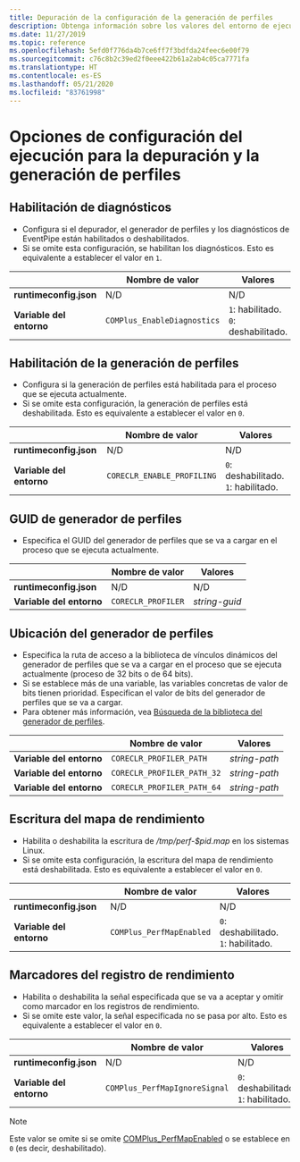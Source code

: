 ```yaml
---
title: Depuración de la configuración de la generación de perfiles
description: Obtenga información sobre los valores del entorno de ejecución que configuran la depuración y la generación de perfiles para las aplicaciones de .NET Core.
ms.date: 11/27/2019
ms.topic: reference
ms.openlocfilehash: 5efd0f776da4b7ce6ff7f3bdfda24feec6e00f79
ms.sourcegitcommit: c76c8b2c39ed2f0eee422b61a2ab4c05ca7771fa
ms.translationtype: HT
ms.contentlocale: es-ES
ms.lasthandoff: 05/21/2020
ms.locfileid: "83761998"
---
```

# <a name="run-time-configuration-options-for-debugging-and-profiling"></a>Opciones de configuración del ejecución para la depuración y la generación de perfiles

## <a name="enable-diagnostics"></a>Habilitación de diagnósticos

- Configura si el depurador, el generador de perfiles y los diagnósticos de EventPipe están habilitados o deshabilitados.
- Si se omite esta configuración, se habilitan los diagnósticos. Esto es equivalente a establecer el valor en `1`.

| | Nombre de valor | Valores |
| - | - | - |
| **runtimeconfig.json** | N/D | N/D |
| **Variable del entorno** | `COMPlus_EnableDiagnostics` | `1`: habilitado.<br/>`0`: deshabilitado. |

## <a name="enable-profiling"></a>Habilitación de la generación de perfiles

- Configura si la generación de perfiles está habilitada para el proceso que se ejecuta actualmente.
- Si se omite esta configuración, la generación de perfiles está deshabilitada. Esto es equivalente a establecer el valor en `0`.

| | Nombre de valor | Valores |
| - | - | - |
| **runtimeconfig.json** | N/D | N/D |
| **Variable del entorno** | `CORECLR_ENABLE_PROFILING` | `0`: deshabilitado.<br/>`1`: habilitado. |

## <a name="profiler-guid"></a>GUID de generador de perfiles

- Especifica el GUID del generador de perfiles que se va a cargar en el proceso que se ejecuta actualmente.

| | Nombre de valor | Valores |
| - | - | - |
| **runtimeconfig.json** | N/D | N/D |
| **Variable del entorno** | `CORECLR_PROFILER` | *string-guid* |

## <a name="profiler-location"></a>Ubicación del generador de perfiles

- Especifica la ruta de acceso a la biblioteca de vínculos dinámicos del generador de perfiles que se va a cargar en el proceso que se ejecuta actualmente (proceso de 32 bits o de 64 bits).
- Si se establece más de una variable, las variables concretas de valor de bits tienen prioridad. Especifican el valor de bits del generador de perfiles que se va a cargar.
- Para obtener más información, vea [Búsqueda de la biblioteca del generador de perfiles](https://github.com/dotnet/runtime/blob/master/docs/design/coreclr/profiling/Profiler%20Loading.md).

| | Nombre de valor | Valores |
| - | - | - |
| **Variable del entorno** | `CORECLR_PROFILER_PATH` | *string-path* |
| **Variable del entorno** | `CORECLR_PROFILER_PATH_32` | *string-path* |
| **Variable del entorno** | `CORECLR_PROFILER_PATH_64` | *string-path* |

## <a name="write-perf-map"></a>Escritura del mapa de rendimiento

- Habilita o deshabilita la escritura de */tmp/perf-$pid.map* en los sistemas Linux.
- Si se omite esta configuración, la escritura del mapa de rendimiento está deshabilitada. Esto es equivalente a establecer el valor en `0`.

| | Nombre de valor | Valores |
| - | - | - |
| **runtimeconfig.json** | N/D | N/D |
| **Variable del entorno** | `COMPlus_PerfMapEnabled` | `0`: deshabilitado.<br/>`1`: habilitado. |

## <a name="perf-log-markers"></a>Marcadores del registro de rendimiento

- Habilita o deshabilita la señal especificada que se va a aceptar y omitir como marcador en los registros de rendimiento.
- Si se omite este valor, la señal especificada no se pasa por alto. Esto es equivalente a establecer el valor en `0`.

| | Nombre de valor | Valores |
| - | - | - |
| **runtimeconfig.json** | N/D | N/D |
| **Variable del entorno** | `COMPlus_PerfMapIgnoreSignal` | `0`: deshabilitado.<br/>`1`: habilitado. |

> [!NOTE]
> Este valor se omite si se omite [COMPlus_PerfMapEnabled](#write-perf-map) o se establece en `0` (es decir, deshabilitado).
